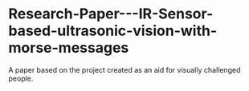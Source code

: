 # Research-Paper---IR-Sensor-based-ultrasonic-vision-with-morse-messages
A paper based on the project created as an aid for visually challenged people.
